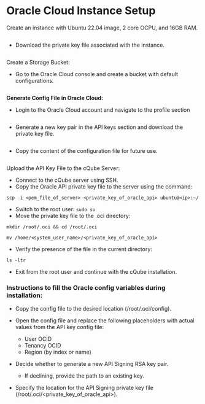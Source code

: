 # Oracle Cloud Instance Setup

Create an instance with Ubuntu 22.04 image, 2 core OCPU, and 16GB RAM.

<figure><img src="https://lh6.googleusercontent.com/1tCanubBK2RIB3q2TBd7lxPeICi2l4X7CB-DYPV74j8L9qjDHQ1YzbubhsbXefYNlEWezfu864OWTnZCPBKfLxAfM3JnTc5iQ-4cBlfQFC6Kb3MiUT7jkIw2BYx5Y7NnqZt48hxBQFMGVjYqUsLLlPY" alt=""><figcaption></figcaption></figure>

* Download the private key file associated with the instance.

<figure><img src="https://lh4.googleusercontent.com/wWDQODHvwXUkXuPGlyHi1-NespJKRgSVu-Q_fy4rnMlB-Zdq2xFjLOj3SwJm9b3r4VeIQemEoLENiEXsZTbeXf46AYYhaLuh_kwy9iUIEKMIOQdfXVIz4ucDKedVJmcXKr1xya5juBwBD_kRpUyDm6Y" alt=""><figcaption></figcaption></figure>

Create a Storage Bucket:

* Go to the Oracle Cloud console and create a bucket with default configurations.

<figure><img src="https://lh4.googleusercontent.com/uHwlqOB_EZvDv1Om8oyoEod8UErp4ZgWYewJJowkVGnb4BVVwlBBzefwI_ZlMgnu_gIUOb8lUIzu49DLWslsQj1tqgvZHEeYePlLuW5CK5nqufdT9VmjGvfk0PCjMheDQAmAcB4KeyN1-vZOxCHjqH8" alt=""><figcaption></figcaption></figure>

**Generate Config File in Oracle Cloud:**

* Login to the Oracle Cloud account and navigate to the profile section

<figure><img src="https://lh5.googleusercontent.com/xF1r8tKofAXbvgJDOwD4F7BeyRKlM1CV-9PsYHcvqH2h1wHNpDz4X_uNoQvcm9hwDdmyvGJDM_na59O2mYL5NIp9kpLWsTMdGy1egvjFxXeducbN30v1KB21Eatk8iLNH8uugn5uDpIoLfYXH_Eq5T8" alt=""><figcaption></figcaption></figure>

* Generate a new key pair in the API keys section and download the private key file.

<figure><img src="https://lh5.googleusercontent.com/KRbkWrSaQseTyYKNeG8MB5f8pRs4pA6gJcZjM7Q27FiWbAh-wsNexPfuLtSE9cYsB1IXL7oWmndYKKnBVg6jENNUzzJ6HF1ZjuCgcAUKxZVA7zZ_qlISPcSOMGi_feGfOX28tTdFGxxsHHa0BM6Yzfs" alt=""><figcaption></figcaption></figure>

* Copy the content of the configuration file for future use.

<figure><img src="https://lh5.googleusercontent.com/ZmSITU1tGA1mfJemLmupYGovw3r92A5ljsOLx8wMYpSO1_6S3n5qztaHhTPCNdki3lEGRtyxEtZHZ95RHO5ZdihzIsUM3c8xIjxuEw6sRMpx1hnFkbP6w2QVMPIIRge40URGwEL2Cxv9pc1Ko8ou5Ac" alt=""><figcaption></figcaption></figure>

Upload the API Key File to the cQube Server:

* Connect to the cQube server using SSH.
* Copy the Oracle API private key file to the server using the command:

`scp -i <pem_file_of_server> <private_key_of_oracle_api> ubuntu@<ip>:~/`

* Switch to the root user: `sudo su`
* Move the private key file to the .oci directory:

`mkdir /root/.oci && cd /root/.oci`&#x20;

`mv /home/<system_user_name>/<private_key_of_oracle_api>`

* Verify the presence of the file in the current directory:

`ls -ltr`

* Exit from the root user and continue with the cQube installation.

### &#x20;Instructions to fill the Oracle config variables during installation:

* Copy the config file to the desired location (/root/.oci/config).
*   Open the config file and replace the following placeholders with actual values from the API key config file:

    * User OCID
    * Tenancy OCID
    * Region (by index or name)


* Decide whether to generate a new API Signing RSA key pair.
  * If declining, provide the path to an existing key.
* Specify the location for the API Signing private key file (/root/.oci/\<private\_key\_of\_oracle\_api>).
